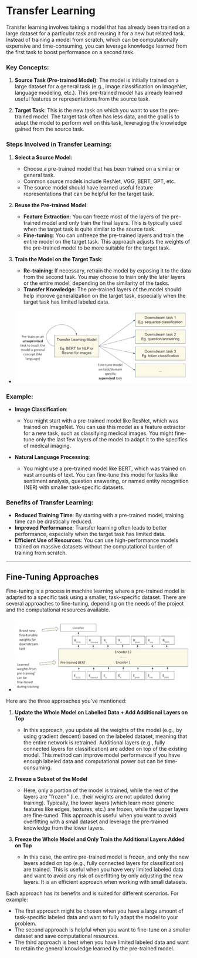 # Transfer Learning
Transfer learning involves taking a model that has already been trained on a large dataset for a particular task and reusing it for a new but related task. Instead of training a model from scratch, which can be computationally expensive and time-consuming, you can leverage knowledge learned from the first task to boost performance on a second task.

### Key Concepts:
1. **Source Task (Pre-trained Model)**: The model is initially trained on a large dataset for a general task (e.g., image classification on ImageNet, language modeling, etc.). This pre-trained model has already learned useful features or representations from the source task.

2. **Target Task**: This is the new task on which you want to use the pre-trained model. The target task often has less data, and the goal is to adapt the model to perform well on this task, leveraging the knowledge gained from the source task.

### **Steps Involved in Transfer Learning:**

1. **Select a Source Model**:
   - Choose a pre-trained model that has been trained on a similar or general task.
   - Common source models include ResNet, VGG, BERT, GPT, etc.
   - The source model should have learned useful feature representations that can be helpful for the target task.

2. **Reuse the Pre-trained Model**:
   - **Feature Extraction**: You can freeze most of the layers of the pre-trained model and only train the final layers. This is typically used when the target task is quite similar to the source task.
   - **Fine-tuning**: You can unfreeze the pre-trained layers and train the entire model on the target task. This approach adjusts the weights of the pre-trained model to be more suitable for the target task.

3. **Train the Model on the Target Task**:
   - **Re-training**: If necessary, retrain the model by exposing it to the data from the second task. You may choose to train only the later layers or the entire model, depending on the similarity of the tasks.
   - **Transfer Knowledge**: The pre-trained layers of the model should help improve generalization on the target task, especially when the target task has limited labeled data.

- ![transfer thinking](images/transfer_think.png)

### Example:
- **Image Classification**:
  - You might start with a pre-trained model like ResNet, which was trained on ImageNet. You can use this model as a feature extractor for a new task, such as classifying medical images. You might fine-tune only the last few layers of the model to adapt it to the specifics of medical imaging.
  
- **Natural Language Processing**:
  - You might use a pre-trained model like BERT, which was trained on vast amounts of text. You can fine-tune this model for tasks like sentiment analysis, question answering, or named entity recognition (NER) with smaller task-specific datasets.

### Benefits of Transfer Learning:
- **Reduced Training Time**: By starting with a pre-trained model, training time can be drastically reduced.
- **Improved Performance**: Transfer learning often leads to better performance, especially when the target task has limited data.
- **Efficient Use of Resources**: You can use high-performance models trained on massive datasets without the computational burden of training from scratch.

---

## Fine-Tuning Approaches

Fine-tuning is a process in machine learning where a pre-trained model is adapted to a specific task using a smaller, task-specific dataset. There are several approaches to fine-tuning, depending on the needs of the project and the computational resources available.

- ![Fine Tuning](images/fine_tuning.png)

Here are the three approaches you've mentioned:

1. **Update the Whole Model on Labelled Data + Add Additional Layers on Top**
   - In this approach, you update all the weights of the model (e.g., by using gradient descent) based on the labeled dataset, meaning that the entire network is retrained. Additional layers (e.g., fully connected layers for classification) are added on top of the existing model. This method can improve model performance if you have enough labeled data and computational power but can be time-consuming.

2. **Freeze a Subset of the Model**
   - Here, only a portion of the model is trained, while the rest of the layers are "frozen" (i.e., their weights are not updated during training). Typically, the lower layers (which learn more generic features like edges, textures, etc.) are frozen, while the upper layers are fine-tuned. This approach is useful when you want to avoid overfitting with a small dataset and leverage the pre-trained knowledge from the lower layers.

3. **Freeze the Whole Model and Only Train the Additional Layers Added on Top**
   - In this case, the entire pre-trained model is frozen, and only the new layers added on top (e.g., fully connected layers for classification) are trained. This is useful when you have very limited labeled data and want to avoid any risk of overfitting by only adjusting the new layers. It is an efficient approach when working with small datasets.

Each approach has its benefits and is suited for different scenarios. For example:
- The first approach might be chosen when you have a large amount of task-specific labeled data and want to fully adapt the model to your problem.
- The second approach is helpful when you want to fine-tune on a smaller dataset and save computational resources.
- The third approach is best when you have limited labeled data and want to retain the general knowledge learned by the pre-trained model.
